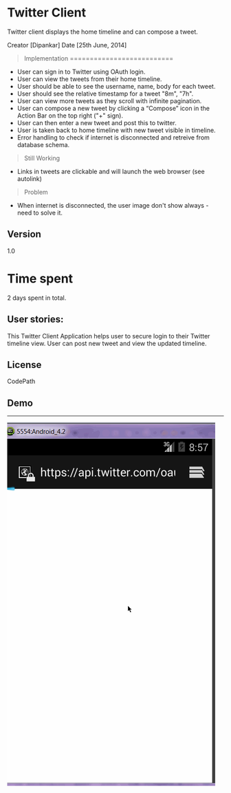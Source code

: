 Twitter Client
==============

Twitter client displays the home timeline and can compose a tweet.

Creator [Dipankar]  Date [25th June, 2014]

> Implementation
==========================
*   User can sign in to Twitter using OAuth login.
*   User can view the tweets from their home timeline.
*   User should be able to see the username, name, body for each tweet.
*   User should see the relative timestamp for a tweet "8m", "7h".
*   User can view more tweets as they scroll with infinite pagination.
*   User can compose a new tweet by clicking a “Compose” icon in the Action Bar on the top right ("+" sign).
*   User can then enter a new tweet and post this to twitter.
*   User is taken back to home timeline with new tweet visible in timeline.
*   Error handling to check if internet is disconnected and retreive from database schema.

> Still Working
*   Links in tweets are clickable and will launch the web browser (see autolink)

> Problem
*   When internet is disconnected, the user image don't show always - need to solve it.

Version
----
1.0


Time spent
==
2 days spent in total. 


User stories:
-------------
This Twitter Client Application helps user to secure login to their Twitter timeline view. User can post new tweet and view the updated timeline.

License
----
CodePath

Demo
---
---
![Image Search Demo](TwitterTimeline.gif)
